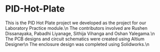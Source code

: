 # PID-Hot-Plate
This is the PID Hot Plate project we developed as the project for our Laboratory Practice module.\n
The contributors involved are Rushen Dissanayaka, Pabadhi Liyanage, Sithija Vihanga  and Oshan Yalegama.\n
The PCB designs and circuit schematics were created using Altium Designer\n
The enclosure design was completed using Solidworks.\n
